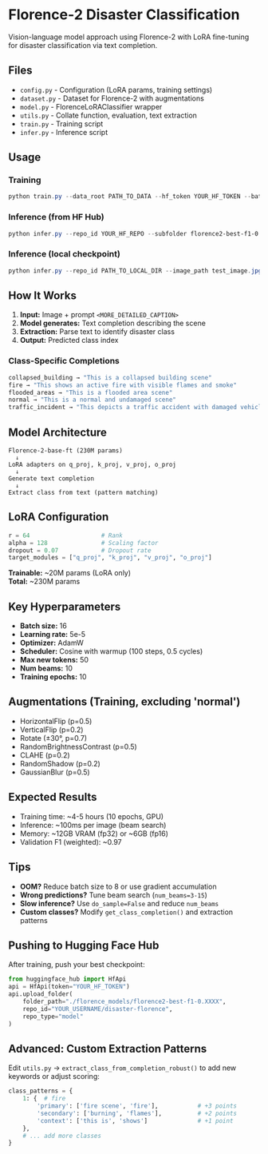 # Florence-2 Disaster Classification

Vision-language model approach using Florence-2 with LoRA fine-tuning for disaster classification via text completion.

## Files

- `config.py` - Configuration (LoRA params, training settings)
- `dataset.py` - Dataset for Florence-2 with augmentations
- `model.py` - FlorenceLoRAClassifier wrapper
- `utils.py` - Collate function, evaluation, text extraction
- `train.py` - Training script
- `infer.py` - Inference script

## Usage

### Training

```powershell
python train.py --data_root PATH_TO_DATA --hf_token YOUR_HF_TOKEN --batch_size 16 --epochs 10
```

### Inference (from HF Hub)

```powershell
python infer.py --repo_id YOUR_HF_REPO --subfolder florence2-best-f1-0.XXXX --image_path test_image.jpg --hf_token YOUR_HF_TOKEN
```

### Inference (local checkpoint)

```powershell
python infer.py --repo_id PATH_TO_LOCAL_DIR --image_path test_image.jpg
```

## How It Works

1. **Input:** Image + prompt `<MORE_DETAILED_CAPTION>`
2. **Model generates:** Text completion describing the scene
3. **Extraction:** Parse text to identify disaster class
4. **Output:** Predicted class index

### Class-Specific Completions

```python
collapsed_building → "This is a collapsed building scene"
fire → "This shows an active fire with visible flames and smoke"
flooded_areas → "This is a flooded area scene"
normal → "This is a normal and undamaged scene"
traffic_incident → "This depicts a traffic accident with damaged vehicles"
```

## Model Architecture

```
Florence-2-base-ft (230M params)
  ↓
LoRA adapters on q_proj, k_proj, v_proj, o_proj
  ↓
Generate text completion
  ↓
Extract class from text (pattern matching)
```

## LoRA Configuration

```python
r = 64                    # Rank
alpha = 128               # Scaling factor
dropout = 0.07            # Dropout rate
target_modules = ["q_proj", "k_proj", "v_proj", "o_proj"]
```

**Trainable:** ~20M params (LoRA only)  
**Total:** ~230M params

## Key Hyperparameters

- **Batch size:** 16
- **Learning rate:** 5e-5
- **Optimizer:** AdamW
- **Scheduler:** Cosine with warmup (100 steps, 0.5 cycles)
- **Max new tokens:** 50
- **Num beams:** 10
- **Training epochs:** 10

## Augmentations (Training, excluding 'normal')

- HorizontalFlip (p=0.5)
- VerticalFlip (p=0.2)
- Rotate (±30°, p=0.7)
- RandomBrightnessContrast (p=0.5)
- CLAHE (p=0.2)
- RandomShadow (p=0.2)
- GaussianBlur (p=0.5)

## Expected Results

- Training time: ~4-5 hours (10 epochs, GPU)
- Inference: ~100ms per image (beam search)
- Memory: ~12GB VRAM (fp32) or ~6GB (fp16)
- Validation F1 (weighted): ~0.97

## Tips

- **OOM?** Reduce batch size to 8 or use gradient accumulation
- **Wrong predictions?** Tune beam search (`num_beams=3-15`)
- **Slow inference?** Use `do_sample=False` and reduce `num_beams`
- **Custom classes?** Modify `get_class_completion()` and extraction patterns

## Pushing to Hugging Face Hub

After training, push your best checkpoint:

```python
from huggingface_hub import HfApi
api = HfApi(token="YOUR_HF_TOKEN")
api.upload_folder(
    folder_path="./florence_models/florence2-best-f1-0.XXXX",
    repo_id="YOUR_USERNAME/disaster-florence",
    repo_type="model"
)
```

## Advanced: Custom Extraction Patterns

Edit `utils.py` → `extract_class_from_completion_robust()` to add new keywords or adjust scoring:

```python
class_patterns = {
    1: {  # fire
        'primary': ['fire scene', 'fire'],           # +3 points
        'secondary': ['burning', 'flames'],          # +2 points
        'context': ['this is', 'shows']              # +1 point
    },
    # ... add more classes
}
```
